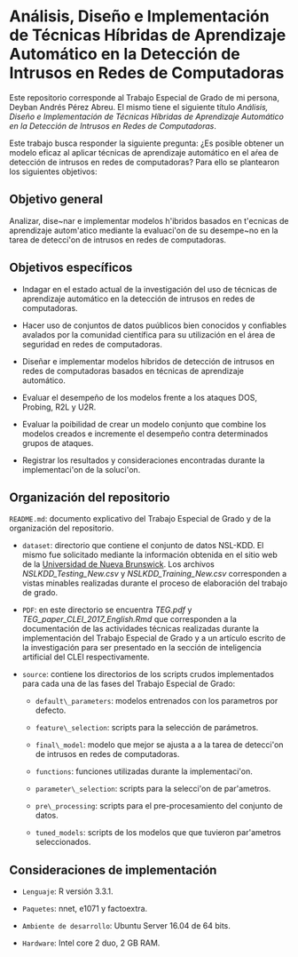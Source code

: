 # Análisis, Diseño e Implementación de Técnicas Híbridas de Aprendizaje Automático en la Detección de Intrusos en Redes de Computadoras
Este repositorio corresponde al Trabajo Especial de Grado de mi persona, Deyban Andrés Pérez Abreu. El mismo tiene el siguiente título *Análisis, Diseño e Implementación de Técnicas Híbridas de Aprendizaje Automático en la Detección de Intrusos en Redes de Computadoras*.

Este trabajo busca responder la siguiente pregunta: ¿Es posible obtener un modelo eficaz al aplicar técnicas de aprendizaje automático en el aŕea de detección de intrusos en redes de computadoras? Para ello se plantearon los siguientes objetivos:

## Objetivo general
Analizar, dise\~nar e implementar modelos h\'ibridos basados en t\'ecnicas de aprendizaje autom\'atico mediante la evaluaci\'on de su desempe\~no en la tarea de detecci\'on de intrusos en redes de computadoras.

## Objetivos específicos
+ Indagar en el estado actual de la investigación del uso de técnicas de aprendizaje automático en la detección de intrusos en redes de computadoras.

+ Hacer uso de conjuntos de datos puúblicos bien conocidos y confiables avalados por la comunidad científica para su utilización en el área de seguridad en redes de computadoras.

+ Diseñar e implementar modelos híbridos de detección de intrusos en redes de computadoras basados en técnicas de aprendizaje automático.

+ Evaluar el desempeño de los modelos frente a los ataques DOS, Probing, R2L y U2R.

+ Evaluar la poibilidad de crear un modelo conjunto que combine los modelos creados e incremente el desempeño contra determinados grupos de ataques.

+ Registrar los resultados y consideraciones encontradas durante la implementaci\'on de la soluci\'on.

## Organización del repositorio

`README.md`: documento explicativo del Trabajo Especial de Grado y de la organización del repositorio.

+ `dataset`: directorio que contiene el conjunto de datos NSL-KDD. El mismo fue solicitado mediante la información obtenida en el sitio web de la [Universidad de Nueva Brunswick](http://www.unb.ca/research/iscx/dataset/iscx-NSL-KDD-dataset.html). Los archivos *NSLKDD\_Testing\_New.csv* y *NSLKDD\_Training\_New.csv* corresponden a vistas minables realizadas durante el proceso de elaboración del trabajo de grado.

+ `PDF`: en este directorio se encuentra *TEG.pdf* y *TEG\_paper\_CLEI\_2017\_English.Rmd* que corresponden a la documentación de las actividades técnicas realizadas durante la implementación del Trabajo Especial de Grado y a un artículo escrito de la investigación para ser presentado en la sección de inteligencia artificial del CLEI respectivamente.

+ `source`: contiene los directorios de los scripts crudos implementados para cada una de las fases del Trabajo Especial de Grado:

  + `default\_parameters`: modelos entrenados con los parametros por defecto.

  + `feature\_selection`: scripts para la selección de parámetros.

  + `final\_model`: modelo que mejor se ajusta a a la tarea de detecci\'on de intrusos en redes de computadoras.

  + `functions`: funciones utilizadas durante la implementaci\'on.

  + `parameter\_selection`: scripts para la selecci\'on de par\'ametros.

  + `pre\_processing`: scripts para el pre-procesamiento del conjunto de datos.

  + `tuned_models`: scripts de los modelos que que tuvieron par\'ametros seleccionados.

## Consideraciones de implementación

+ `Lenguaje`: R versión 3.3.1.

+ `Paquetes`: nnet, e1071 y factoextra.

+ `Ambiente de desarrollo`: Ubuntu Server 16.04 de 64 bits.

+ `Hardware`: Intel core 2 duo, 2 GB RAM.